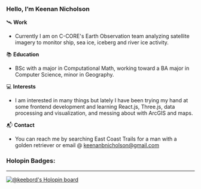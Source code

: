### Hello, I’m Keenan Nicholson

🛰️ **Work**

- Currently I am on C-CORE's Earth Observation team analyzing satellite imagery to monitor ship, sea ice, iceberg and river ice activity.

📚 **Education**

- BSc with a major in Computational Math, working toward a BA major in Computer Science, minor in Geography. 

💻 **Interests**

- I am interested in many things but lately I have been trying my hand at some frontend development and learning React.js, Three.js, data processing and visualization, and messing about with ArcGIS and maps.

📬 **Contact**

- You can reach me by searching East Coast Trails for a man with a golden retriever or email @ keenanbnicholson@gmail.com


### Holopin Badges:
-------------------

[![@keebord's Holopin board](https://holopin.me/keebord)](https://holopin.io/@keebord)
